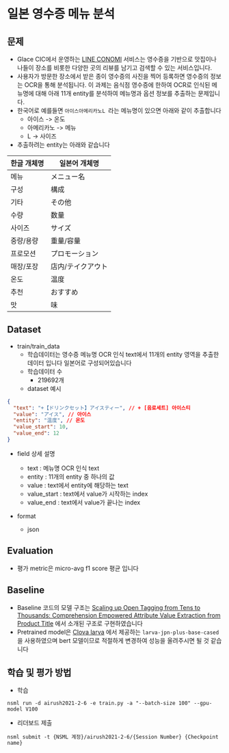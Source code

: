 # 일본 영수증 메뉴 분석
## 문제
- Glace CIC에서 운영하는 [LINE CONOMI](https://lineconomi.me/) 서비스는 영수증을 기반으로 맛집이나 나들이 장소를 비롯한 다양한 곳의 리뷰를 남기고 검색할 수 있는 서비스입니다. 
- 사용자가 방문한 장소에서 받은 종이 영수증의 사진을 찍어 등록하면 영수증의 정보는 OCR을 통해 분석됩니다. 
이 과제는 음식점 영수증에 한하여 OCR로 인식된 메뉴명에 대해 아래 11개 entity를 분석하여 메뉴명과 옵션 정보를 추출하는 문제입니다. 
- 한국어로 예를들면 `아이스아메리카노L `라는 메뉴명이 있으면 아래와 같이 추출합니다
    - 아이스 -> 온도
    - 아메리카노 -> 메뉴
    - L -> 사이즈
 - 추출하려는 entity는 아래와 같습니다
  
한글 개체명 | 일본어 개체명
-- | --
메뉴 | メニュー名
구성 | 構成
기타 | その他
수량 | 数量
사이즈 | サイズ
중량/용량 | 重量/容量
프로모션 | プロモーション
매장/포장 | 店内/テイクアウト
온도 | 温度
추천 | おすすめ
맛 | 味


## Dataset
 - train/train_data
   - 학습데이터는 영수증 메뉴명 OCR 인식 text에서 11개의 entity 영역을 추출한 데이터 입니다 일본어로 구성되어있습니다
   - 학습데이터 수
      - 219692개
   - dataset 예시
```json
{
  "text": "+【ドリンクセット】アイスティー", // + [음료세트] 아이스티
  "value": "アイス", // 아이스
  "entity": "温度", // 온도
  "value_start": 10,
  "value_end": 12
}
```


  - field 상세 설명
      - text : 메뉴명 OCR 인식 text
      - entity : 11개의 entity 중 하나의 값
      - value : text에서 entity에 해당하는 text
      - value_start : text에서 value가 시작하는 index
      - value_end : text에서 value가 끝나는 index

   - format
       - json


## Evaluation
 - 평가 metric은 micro-avg f1 score 평균 입니다

## Baseline
 - Baseline 코드의 모델 구조는 [Scaling up Open Tagging from Tens to Thousands: Comprehension Empowered Attribute Value Extraction from Product Title](https://www.aclweb.org/anthology/P19-1514/) 에서 소개된 구조로 구현하였습니다
 - Pretrained model은 [Clova larva](https://oss.navercorp.com/Conversation/LaRva) 에서 제공하는 `larva-jpn-plus-base-cased`을 사용하였으며 bert 모델이므로 적절하게 변경하여 성능을 올려주시면 될 것 같습니다

## 학습 및 평가 방법
 - 학습
```
nsml run -d airush2021-2-6 -e train.py -a "--batch-size 100" --gpu-model V100
```
 - 리더보드 제출
```
nsml submit -t {NSML 계정}/airush2021-2-6/{Session Number} {Checkpoint name}
```
